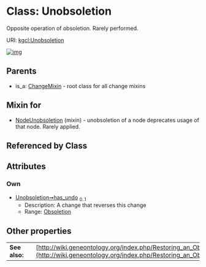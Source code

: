 
# Class: Unobsoletion


Opposite operation of obsoletion. Rarely performed.

URI: [kgcl:Unobsoletion](http://w3id.org/kgcl/Unobsoletion)


[![img](https://yuml.me/diagram/nofunky;dir:TB/class/[Obsoletion]<has_undo%200..1-++[Unobsoletion],[NodeUnobsoletion]uses%20-.->[Unobsoletion],[ChangeMixin]^-[Unobsoletion],[Obsoletion],[NodeUnobsoletion],[ChangeMixin])](https://yuml.me/diagram/nofunky;dir:TB/class/[Obsoletion]<has_undo%200..1-++[Unobsoletion],[NodeUnobsoletion]uses%20-.->[Unobsoletion],[ChangeMixin]^-[Unobsoletion],[Obsoletion],[NodeUnobsoletion],[ChangeMixin])

## Parents

 *  is_a: [ChangeMixin](ChangeMixin.md) - root class for all change mixins

## Mixin for

 * [NodeUnobsoletion](NodeUnobsoletion.md) (mixin)  - unobsoletion of a node deprecates usage of that node. Rarely applied.

## Referenced by Class


## Attributes


### Own

 * [Unobsoletion➞has_undo](Unobsoletion_has_undo.md)  <sub>0..1</sub>
     * Description: A change that reverses this change
     * Range: [Obsoletion](Obsoletion.md)

## Other properties

|  |  |  |
| --- | --- | --- |
| **See also:** | | [http://wiki.geneontology.org/index.php/Restoring_an_Obsolete_Ontology_Term](http://wiki.geneontology.org/index.php/Restoring_an_Obsolete_Ontology_Term) |

